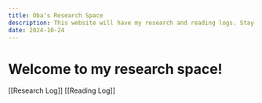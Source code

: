 ```yaml
---
title: Oba's Research Space
description: This website will have my research and reading logs. Stay tuned!
date: 2024-10-24
---
```


# Welcome to my research space!
[[Research Log]]
[[Reading Log]]